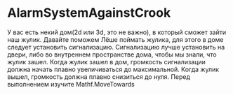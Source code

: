 # AlarmSystemAgainstCrook
У вас есть некий дом(2d или 3d, это не важно), в который сможет зайти наш жулик. Давайте поможем Лёше поймать жулика, для этого в доме следует установить сигнализацию. Сигнализацию лучше установить на двери, либо во внутреннем пространстве дома, чтобы мы знали, что жулик зашел.  Когда жулик зашел в дом, громкость сигнализации должна начать плавно увеличиваться до максимальной. Когда жулик вышел, громкость должна плавно снизиться до нуля.  Перед выполнением изучите Mathf.MoveTowards
